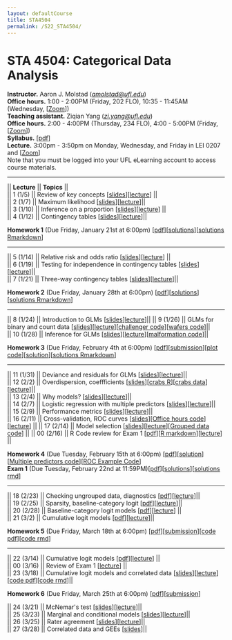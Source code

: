 ```yaml
---
layout: defaultCourse
title: STA4504
permalink: /S22_STA4504/
---
```

# STA 4504: Categorical Data Analysis
**Instructor.** Aaron J. Molstad (*amolstad@ufl.edu*)  
**Office hours.** 1:00 - 2:00PM (Friday, 202 FLO), 10:35 - 11:45AM (Wednesday, [[Zoom](https://ufl.zoom.us/my/ajmolstad)])  
**Teaching assistant.** Ziqian Yang (*zi.yang@ufl.edu*)  
**Office hours.** 2:00 - 4:00PM (Thursday, 234 FLO), 4:00 - 5:00PM (Friday, [[Zoom]( https://ufl.zoom.us/j/97310946201)])  
**Syllabus.** [[pdf](https://ufl.instructure.com/files/65549265/download?download_frd=1)]  
**Lecture.** 3:00pm - 3:50pm on Monday, Wednesday, and Friday in LEI 0207 and [[Zoom]( https://ufl.zoom.us/j/97094644645?pwd=eEV0WDVtOWN3YXRnN3BkWm1pSVdTZz09)]  
Note that you must be logged into your UFL eLearning account to access course materials.   

---------------  

||  **Lecture** ||  **Topics** ||  
|| 1 (1/5)  || Review of key concepts [[slides](https://ufl.instructure.com/files/65543791/download?download_frd=1)][[lecture](https://ufl.instructure.com/courses/449490/files?preview=65548987)] ||   
|| 2 (1/7) || Maximum likelihood [[slides](https://ufl.instructure.com/files/65611857/download?download_frd=1)][[lecture](https://ufl.instructure.com/courses/449490/files?preview=65659957)]||  
|| 3 (1/10) || Inference on a proportion [[slides](https://ufl.instructure.com/files/65659961/download?download_frd=1)][[lecture](https://ufl.instructure.com/courses/449490/files?preview=65701126)] ||   
|| 4 (1/12) || Contingency tables [[slides](https://ufl.instructure.com/files/65707939/download?download_frd=1)][[lecture](https://ufl.instructure.com/courses/449490/files?preview=65759254)]||   

**Homework 1** (Due Friday, January 21st at 6:00pm) [[pdf](https://ufl.instructure.com/files/65894797/download?download_frd=1)][[solutions](https://ufl.instructure.com/files/66111485/download?download_frd=1)][[solutions Rmarkdown](https://ufl.instructure.com/files/66111487/download?download_frd=1)]

---------------  

|| 5 (1/14) || Relative risk and odds ratio [[slides](https://ufl.instructure.com/files/65768564/download?download_frd=1)][[lecture](https://ufl.instructure.com/courses/449490/files?preview=65874685)] ||  
|| 6 (1/19) || Testing for independence in contingency tables [[slides](https://ufl.instructure.com/files/65887523/download?download_frd=1)][[lecture](https://ufl.instructure.com/courses/449490/files?preview=65894739)]||  
|| 7 (1/21) || Three-way contingency tables [[slides](https://ufl.instructure.com/files/65946157/download?download_frd=1)][[lecture](https://ufl.instructure.com/courses/449490/files?preview=66018370)]||  

**Homework 2** (Due Friday, January 28th at 6:00pm) [[pdf](https://ufl.instructure.com/files/65946166/download?download_frd=1)][[solutions](https://ufl.instructure.com/files/66293663/download?download_frd=1)][[solutions Rmarkdown](https://ufl.instructure.com/files/66293664/download?download_frd=1)]


---------------  

|| 8 (1/24) || Introduction to GLMs [[slides](https://ufl.instructure.com/files/66084006/download?download_frd=1)][lecture](https://ufl.instructure.com/courses/449490/files?preview=66073855)]||
|| 9 (1/26) || GLMs for binary and count data [[slides](https://ufl.instructure.com/files/66084001/download?download_frd=1)][[lecture](https://ufl.instructure.com/courses/449490/files?preview=66087658)][[challenger code](https://ufl.instructure.com/files/66415059/download?download_frd=1)][[wafers code](https://ufl.instructure.com/files/66415155/download?download_frd=1)]||    
|| 10 (1/28) || Inference for GLMs [[slides](https://ufl.instructure.com/files/66152537/download?download_frd=1)][[lecture](https://ufl.instructure.com/courses/449490/files?preview=66198411)][[malformation code](https://ufl.instructure.com/files/66415101/download?download_frd=1)]||   

**Homework 3** (Due Friday, February 4th at 6:00pm) [[pdf](https://ufl.instructure.com/files/66279921/download?download_frd=1)][[submission](https://ufl.instructure.com/courses/449490/assignments/5119708)][[plot code](https://ufl.instructure.com/files/66284100/download?download_frd=1)][[solution](https://ufl.instructure.com/files/66540782/download?download_frd=1)][[solutions Rmarkdown](https://ufl.instructure.com/files/66540783/download?download_frd=1)]

-----------------

|| 11 (1/31) || Deviance and residuals for GLMs [[slides](https://ufl.instructure.com/files/66224737/download?download_frd=1)][[lecture](https://ufl.instructure.com/courses/449490/files?preview=66284966)]||  
|| 12 (2/2) || Overdispersion, coeffficients [[slides](https://ufl.instructure.com/files/66284957/download?download_frd=1)][[crabs R](https://ufl.instructure.com/files/66415032/download?download_frd=1)][[crabs data](https://ufl.instructure.com/files/66414875/download?download_frd=1)][[lecture](https://ufl.instructure.com/courses/449490/files?preview=66349389)]||  
|| 13 (2/4) || Why models? [[slides](https://ufl.instructure.com/files/66349375/download?download_frd=1)][[lecture](https://ufl.instructure.com/files/66421680/download?download_frd=1)]||  
|| 14 (2/7) || Logistic regression with multiple predictors [[slides](https://ufl.instructure.com/files/66421657/download?download_frd=1)][[lecture](https://ufl.instructure.com/courses/449490/files?preview=66444113)]||  
|| 15 (2/9) || Performance metrics [[slides](https://ufl.instructure.com/files/66482573/download?download_frd=1)][[lecture](https://ufl.instructure.com/files/66520643/download?download_frd=1)]||  
|| 16 (2/11) || Cross-validation, ROC curves [[slides](https://ufl.instructure.com/files/66544271/download?download_frd=1)][[Office hours code](https://ufl.instructure.com/files/66544042/download?download_frd=1)][[lecture](https://ufl.instructure.com/files/66625696/download?download_frd=1)] ||
|| 17 (2/14) || Model selection [[slides](https://ufl.instructure.com/files/66625382/download?download_frd=1)][[lecture](https://ufl.instructure.com/courses/449490/files?preview=66646075)][[Grouped data code](https://ufl.instructure.com/files/66708859/download?download_frd=1)] || 
|| 00 (2/16) || R Code review for Exam 1 [[pdf](https://ufl.instructure.com/files/66681929/download?download_frd=1)][[R markdown](https://ufl.instructure.com/files/66682034/download?download_frd=1)][[lecture](https://ufl.instructure.com/files/66708878/download?download_frd=1)] || 


**Homework 4** (Due Tuesday, February 15th at 6:00pm) [[pdf](https://ufl.instructure.com/files/66415518/download?download_frd=1)][[solution](https://ufl.instructure.com/files/66702332/download?download_frd=1)][[Multiple predictors code](https://ufl.instructure.com/files/66537491/download?download_frd=1)][[ROC Example Code](https://ufl.instructure.com/files/66537489/download?download_frd=1)]  
**Exam 1** (Due Tuesday, February 22nd at 11:59PM)[[pdf](https://ufl.instructure.com/files/66719935/download?download_frd=1)][[solutions](https://ufl.instructure.com/files/67637775/download?download_frd=1)][[solutions rmd](https://ufl.instructure.com/files/67637771/download?download_frd=1)]

-----------------

|| 18 (2/23) || Checking ungrouped data, diagnostics [[pdf](https://ufl.instructure.com/files/66874845/download?download_frd=1)][[lecture](https://ufl.instructure.com/courses/449490/files?preview=66936332)]||  
|| 19 (2/25) || Sparsity, baseline-category logit [[pdf](https://ufl.instructure.com/files/66936849/download?download_frd=1)][[lecture](https://ufl.instructure.com/courses/449490/files?preview=66992618)]||  
|| 20 (2/28) || Baseline-category logit models [[pdf](https://ufl.instructure.com/files/66995833/download?download_frd=1)][[lecture](https://ufl.instructure.com/courses/449490/files?preview=67050029)] ||  
|| 21 (3/2) || Cumulative logit models [[pdf](https://ufl.instructure.com/files/67050013/download?download_frd=1)][[lecture](https://ufl.instructure.com/courses/449490/files?preview=67078633)]||  

**Homework 5** (Due Friday, March 18th at 6:00pm) [[pdf](https://ufl.instructure.com/files/66992584/download?download_frd=1)][[submission](https://ufl.instructure.com/courses/449490/assignments/5142025)][[code pdf](https://ufl.instructure.com/files/67078413/download?download_frd=1)][[code rmd](https://ufl.instructure.com/files/67078414/download?download_frd=1)]

-----------------

|| 22 (3/14) || Cumulative logit models [[pdf](https://ufl.instructure.com/files/67433919/download?download_frd=1)][[lecture](https://ufl.instructure.com/courses/449490/files?preview=67473851)] ||  
|| 00 (3/16) || Review of Exam 1 [[lecture](https://ufl.instructure.com/files/67617819/download?download_frd=1)] ||  
|| 23 (3/18) || Cumulative logit models and correlated data [[slides](https://ufl.instructure.com/files/67638733/download?download_frd=1)][[lecture](https://ufl.instructure.com/courses/449490/files?preview=67705312)][[code pdf](https://ufl.instructure.com/files/67705295/download?download_frd=1)][[code rmd](https://ufl.instructure.com/files/67705296/download?download_frd=1)]|| 


**Homework 6** (Due Friday, March 25th at 6:00pm) [[pdf](https://ufl.instructure.com/files/67730008/download?download_frd=1)][[submission](https://ufl.instructure.com/courses/449490/assignments/5151218)]


|| 24 (3/21) || McNemar's test [[slides](https://ufl.instructure.com/files/67705298/download?download_frd=1)][[lecture](https://ufl.instructure.com/courses/449490/files?preview=67760832)]||   
|| 25 (3/23) || Marginal and conditional models [[slides](https://ufl.instructure.com/courses/449490/files?preview=67760818)][[lecture](https://ufl.instructure.com/courses/449490/files?preview=67885445)]||  
|| 26 (3/25) || Rater agreement [[slides](https://ufl.instructure.com/files/67819546/download?download_frd=1)][[lecture](https://ufl.instructure.com/courses/449490/files?preview=67885429)]||   
|| 27 (3/28) || Correlated data and GEEs [[slides](https://ufl.instructure.com/files/67886226/download?download_frd=1)]||   

